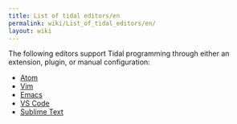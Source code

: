 ```yaml
---
title: List of tidal editors/en
permalink: wiki/List_of_tidal_editors/en/
layout: wiki
---
```


The following editors support Tidal programming through either an
extension, plugin, or manual configuration:

-   [Atom](/wiki/Atom "wikilink")
-   [Vim](/wiki/Vim "wikilink")
-   [Emacs](/wiki/Emacs "wikilink")
-   [VS Code](/wiki/VS_Code "wikilink")
-   [Sublime Text](/wiki/Sublime_Text "wikilink")
